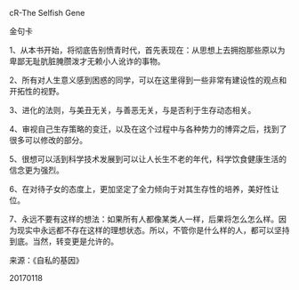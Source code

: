 cR-The Selfish Gene

金句卡

1、从本书开始，将彻底告别愤青时代，首先表现在：从思想上去拥抱那些原以为卑鄙无耻肮脏腌臜泼才无赖小人讹诈的事物。

2、所有对人生意义感到困惑的同学，可以在这里得到一些非常有建设性的观点和开拓性的视野。

3、进化的法则，与美丑无关，与善恶无关，与是否利于生存动态相关。

4、审视自己生存策略的变迁，以及在这个过程中与各种势力的博弈之后，找到了很多可以修改的部分。

5、很想可以活到科学技术发展到可以让人长生不老的年代，科学饮食健康生活的信念更为强烈。

6、在对待子女的态度上，更加坚定了全力倾向于对其生存性的培养，美好性让位。

7、永远不要有这样的想法：如果所有人都像某类人一样，后果将怎么怎么样。因为现实中永远都不存在这样的理想状态。所以，不管你是什么样的人，都可以坚持到底。当然，转变更是允许的。

来源：《自私的基因》

20170118
